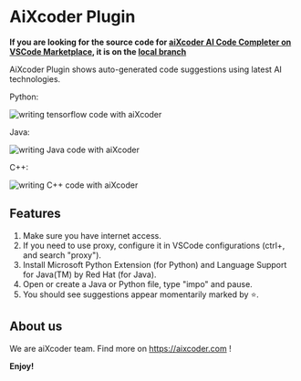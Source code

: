# AiXcoder Plugin

**If you are looking for the source code for [aiXcoder AI Code Completer on VSCode Marketplace](https://marketplace.visualstudio.com/items?itemName=aixcoder-plugin.aixcoder), it is on the [local branch](https://github.com/aixcoder-plugin/vscode-plugin/tree/local)**

AiXcoder Plugin shows auto-generated code suggestions using latest AI technologies.

Python:

![writing tensorflow code with aiXcoder](https://github.com/aixcoder-plugin/vscode-plugin/raw/master/images/python_example.gif)

Java:

![writing Java code with aiXcoder](https://github.com/aixcoder-plugin/vscode-plugin/raw/master/images/java_example.gif)

C++:

![writing C++ code with aiXcoder](https://github.com/aixcoder-plugin/vscode-plugin/raw/master/images/cpp_example.gif)

## Features

1. Make sure you have internet access.
2. If you need to use proxy, configure it in VSCode configurations (ctrl+, and search "proxy").
3. Install Microsoft Python Extension (for Python) and Language Support for Java(TM) by Red Hat (for Java).
3. Open or create a Java or Python file, type "impo" and pause.
4. You should see suggestions appear momentarily marked by ⭐.

## About us

We are aiXcoder team. Find more on https://aixcoder.com !

**Enjoy!**
